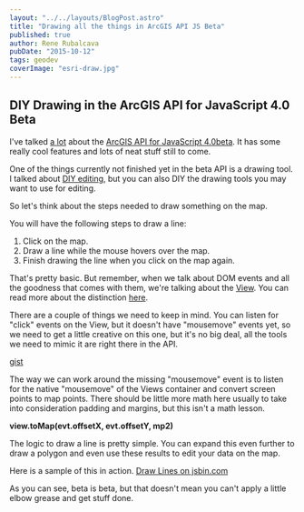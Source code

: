 ```yaml
---
layout: "../../layouts/BlogPost.astro"
title: "Drawing all the things in ArcGIS API JS Beta"
published: true
author: Rene Rubalcava
pubDate: "2015-10-12"
tags: geodev
coverImage: "esri-draw.jpg"
---
```


## DIY Drawing in the ArcGIS API for JavaScript 4.0 Beta

I've talked [a lot](http://odoe.net/blog/tag/esrijs4beta/) about the [ArcGIS API for JavaScript 4.0beta](https://developers.arcgis.com/javascript/beta/). It has some really cool features and lots of neat stuff still to come.

One of the things currently not finished yet in the beta API is a drawing tool. I talked about [DIY editing](http://odoe.net/blog/quick-tip-tools-for-arcgis-jsapi-4-0beta1/), but you can also DIY the drawing tools you may want to use for editing.

So let's think about the steps needed to draw something on the map.

You will have the following steps to draw a line:

1. Click on the map.
2. Draw a line while the mouse hovers over the map.
3. Finish drawing the line when you click on the map again.

That's pretty basic. But remember, when we talk about DOM events and all the goodness that comes with them, we're talking about the [View](https://developers.arcgis.com/javascript/beta/api-reference/esri-views-View.html). You can read more about the distinction [here](http://odoe.net/blog/maps-and-views-in-arcgis-js-api/).

There are a couple of things we need to keep in mind. You can listen for "click" events on the View, but it doesn't have "mousemove" events yet, so we need to get a little creative on this one, but it's no big deal, all the tools we need to mimic it are right there in the API.

[gist](https://gist.github.com/odoe/cab517b82bcb67366ff6)

The way we can work around the missing "mousemove" event is to listen for the native "mousemove" of the Views container and convert screen points to map points. There should be little more math here usually to take into consideration padding and margins, but this isn't a math lesson.

**view.toMap(evt.offsetX, evt.offsetY, mp2)**

The logic to draw a line is pretty simple. You can expand this even further to draw a polygon and even use these results to edit your data on the map.

Here is a sample of this in action. [Draw Lines on jsbin.com](http://jsbin.com/museyuc/2/embed?js,output)

As you can see, beta is beta, but that doesn't mean you can't apply a little elbow grease and get stuff done.
